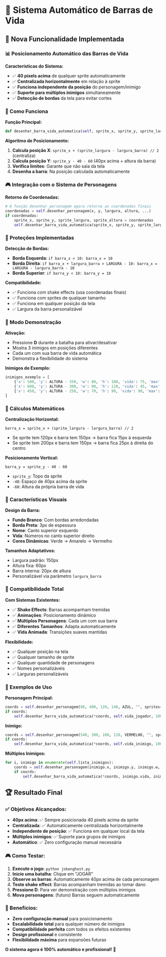 # 🎯 Sistema Automático de Barras de Vida

## 🚀 Nova Funcionalidade Implementada

### 📊 Posicionamento Automático das Barras de Vida

**Características do Sistema:**
- ✅ **40 pixels acima** de qualquer sprite automaticamente
- ✅ **Centralizada horizontalmente** em relação à sprite
- ✅ **Funciona independente da posição** do personagem/inimigo
- ✅ **Suporte para múltiplos inimigos** simultaneamente
- ✅ **Detecção de bordas** da tela para evitar cortes

### 🎯 Como Funciona

**Função Principal:**
```python
def desenhar_barra_vida_automatica(self, sprite_x, sprite_y, sprite_largura, sprite_altura, vida_atual, vida_maxima, nome, largura_barra=150):
```

**Algoritmo de Posicionamento:**
1. **Calcula posição X**: `sprite_x + (sprite_largura - largura_barra) // 2` (centraliza)
2. **Calcula posição Y**: `sprite_y - 40 - 60` (40px acima + altura da barra)
3. **Verifica limites**: Garante que não saia da tela
4. **Desenha a barra**: Na posição calculada automaticamente

### 🎮 Integração com o Sistema de Personagens

**Retorno de Coordenadas:**
```python
# A função desenhar_personagem agora retorna as coordenadas finais
coordenadas = self.desenhar_personagem(x, y, largura, altura, ...)
if coordenadas:
    sprite_x, sprite_y, sprite_largura, sprite_altura = coordenadas
    self.desenhar_barra_vida_automatica(sprite_x, sprite_y, sprite_largura, sprite_altura, vida, vida_max, nome)
```

### 🔧 Proteções Implementadas

**Detecção de Bordas:**
- **Borda Esquerda**: `if barra_x < 10: barra_x = 10`
- **Borda Direita**: `if barra_x + largura_barra > LARGURA - 10: barra_x = LARGURA - largura_barra - 10`
- **Borda Superior**: `if barra_y < 10: barra_y = 10`

**Compatibilidade:**
- ✅ Funciona com shake effects (usa coordenadas finais)
- ✅ Funciona com sprites de qualquer tamanho
- ✅ Funciona em qualquer posição da tela
- ✅ Largura da barra personalizável

### 🎪 Modo Demonstração

**Ativação:**
- Pressione **D** durante a batalha para ativar/desativar
- Mostra 3 inimigos em posições diferentes
- Cada um com sua barra de vida automática
- Demonstra a flexibilidade do sistema

**Inimigos de Exemplo:**
```python
inimigos_exemplo = [
    {'x': 500, 'y': ALTURA - 350, 'w': 80, 'h': 100, 'vida': 75, 'max': 100, 'nome': 'Ghost 1'},
    {'x': 600, 'y': ALTURA - 300, 'w': 90, 'h': 110, 'vida': 45, 'max': 100, 'nome': 'Ghost 2'},
    {'x': 450, 'y': ALTURA - 250, 'w': 70, 'h': 90, 'vida': 90, 'max': 100, 'nome': 'Ghost 3'},
]
```

### 📐 Cálculos Matemáticos

**Centralização Horizontal:**
```
barra_x = sprite_x + (sprite_largura - largura_barra) // 2
```
- Se sprite tem 120px e barra tem 150px → barra fica 15px à esquerda
- Se sprite tem 200px e barra tem 150px → barra fica 25px à direita do centro

**Posicionamento Vertical:**
```
barra_y = sprite_y - 40 - 60
```
- `sprite_y`: Topo da sprite
- `-40`: Espaço de 40px acima da sprite
- `-60`: Altura da própria barra de vida

### 🎨 Características Visuais

**Design da Barra:**
- **Fundo Branco**: Com bordas arredondadas
- **Borda Preta**: 3px de espessura
- **Nome**: Canto superior esquerdo
- **Vida**: Números no canto superior direito
- **Cores Dinâmicas**: Verde → Amarelo → Vermelho

**Tamanhos Adaptativos:**
- Largura padrão: 150px
- Altura fixa: 60px
- Barra interna: 20px de altura
- Personalizável via parâmetro `largura_barra`

### 🔄 Compatibilidade Total

**Com Sistemas Existentes:**
- ✅ **Shake Effects**: Barras acompanham tremidas
- ✅ **Animações**: Posicionamento dinâmico
- ✅ **Múltiplos Personagens**: Cada um com sua barra
- ✅ **Diferentes Tamanhos**: Adapta automaticamente
- ✅ **Vida Animada**: Transições suaves mantidas

**Flexibilidade:**
- ✅ Qualquer posição na tela
- ✅ Qualquer tamanho de sprite
- ✅ Qualquer quantidade de personagens
- ✅ Nomes personalizáveis
- ✅ Larguras personalizáveis

### 🎯 Exemplos de Uso

**Personagem Principal:**
```python
coords = self.desenhar_personagem(80, 400, 120, 140, AZUL, "", sprites=self.sprites_jogador)
if coords:
    self.desenhar_barra_vida_automatica(*coords, self.vida_jogador, 100, "VOCÊ")
```

**Inimigo:**
```python
coords = self.desenhar_personagem(540, 300, 100, 120, VERMELHO, "", sprites=self.sprites_inimigo)
if coords:
    self.desenhar_barra_vida_automatica(*coords, self.vida_inimigo, 100, "GHOST")
```

**Múltiplos Inimigos:**
```python
for i, inimigo in enumerate(self.lista_inimigos):
    coords = self.desenhar_personagem(inimigo.x, inimigo.y, inimigo.w, inimigo.h, VERMELHO, "")
    if coords:
        self.desenhar_barra_vida_automatica(*coords, inimigo.vida, inimigo.vida_max, f"Inimigo {i+1}")
```

## 🏆 Resultado Final

### ✅ Objetivos Alcançados:
- **40px acima**: ✅ Sempre posicionada 40 pixels acima da sprite
- **Centralizada**: ✅ Automaticamente centralizada horizontalmente
- **Independente de posição**: ✅ Funciona em qualquer local da tela
- **Múltiplos inimigos**: ✅ Suporte para grupos de inimigos
- **Automático**: ✅ Zero configuração manual necessária

### 🎮 Como Testar:
1. **Execute o jogo**: `python jokenghost.py`
2. **Inicie uma batalha**: Clique em "JOGAR"
3. **Observe as barras**: Automaticamente 40px acima de cada personagem
4. **Teste shake effect**: Barras acompanham tremidas ao tomar dano
5. **Pressione D**: Para ver demonstração com múltiplos inimigos
6. **Mova personagens**: (futuro) Barras seguem automaticamente

### 🚀 Benefícios:
- **Zero configuração manual** para posicionamento
- **Escalabilidade total** para qualquer número de inimigos
- **Compatibilidade perfeita** com todos os efeitos existentes
- **Design profissional** e consistente
- **Flexibilidade máxima** para expansões futuras

**O sistema agora é 100% automático e profissional!** 🎯
